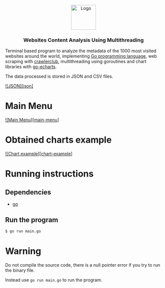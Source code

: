 <!-- PROJECT LOGO -->
<br />
<div align="center">
  <a href="https://github.com/Johanx22x/multicore-project/images/golangroutines-2612414795.png">
    <img src="images/logo.png" alt="Logo" width="80" height="80">
  </a>

  <h3 align="center">Websites Content Analysis Using Multithreading</h3>
</div>

Terminal based program to analyze the metadata of the 1000 most visited websites around the world, 
implementing [Go programming language](https://go.dev/), web scraping with [crawlerclub](https://github.com/crawlerclub/ce), 
multithreading using goroutines and chart libraries with [go-echarts](https://github.com/go-echarts/go-echarts). 
<!--and a local web server to host the charts.-->

The data processed is stored in JSON and CSV files.

[![JSON][json]](https://example.com)

# Main Menu

[![Main Menu][main-menu]](https://raw.githubusercontent.com/Johanx22x/multicore-project/master/images/main-menu.png)

# Obtained charts example

[![Chart example][chart-example]](https://github.com/Johanx22x/multicore-project/images/chart-example.png)

# Running instructions

## Dependencies

- [go](https://go.dev/dl/)

## Run the program 
```bash
$ go run main.go
```

# Warning

Do not compile the source code, there is a null pointer error if you try to run the binary file.

Instead use `go run main.go` to run the program.
